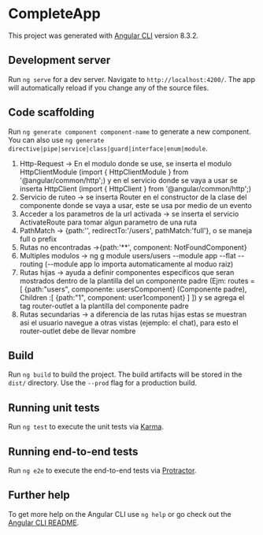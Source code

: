 # CompleteApp

This project was generated with [Angular CLI](https://github.com/angular/angular-cli) version 8.3.2.

## Development server

Run `ng serve` for a dev server. Navigate to `http://localhost:4200/`. The app will automatically reload if you change any of the source files.

## Code scaffolding

Run `ng generate component component-name` to generate a new component. You can also use `ng generate directive|pipe|service|class|guard|interface|enum|module`.

1. Http-Request -> En el modulo donde se use, se inserta el modulo HttpClientModule (import { HttpClientModule } from '@angular/common/http';) y en el servicio donde se vaya a usar se inserta HttpClient (import { HttpClient } from '@angular/common/http';)
2. Servicio de ruteo -> se inserta Router en el constructor de la clase del componente donde se vaya a usar, este se usa por medio de un evento
3. Acceder a los parametros de la url activada -> se inserta el servicio ActivateRoute para tomar algun parametro de una ruta
4. PathMatch -> {path:'', redirectTo:'/users', pathMatch:'full'}, o se maneja full o prefix
5. Rutas no encontradas ->{path:'**', component: NotFoundComponent}
6. Multiples modulos -> ng g module users/users --module app --flat --routing (--module app lo importa automaticamente al moduo raiz)
7. Rutas hijas -> ayuda a definir componentes especificos que seran mostrados dentro de la plantilla del un componente padre (Ejm:
routes =[
  {path:"users", componente: usersComponent} (Componente padre),
  Children :[
    {path:"1", component: user1component}
  ]
]) y se agrega el tag router-outlet a la plantilla del componente padre
8. Rutas secundarias -> a diferencia de las rutas hijas estas se muestran asi el usuario navegue a otras vistas (ejemplo: el chat), para esto el router-outlet debe de llevar nombre

## Build

Run `ng build` to build the project. The build artifacts will be stored in the `dist/` directory. Use the `--prod` flag for a production build.

## Running unit tests

Run `ng test` to execute the unit tests via [Karma](https://karma-runner.github.io).

## Running end-to-end tests

Run `ng e2e` to execute the end-to-end tests via [Protractor](http://www.protractortest.org/).

## Further help

To get more help on the Angular CLI use `ng help` or go check out the [Angular CLI README](https://github.com/angular/angular-cli/blob/master/README.md).
